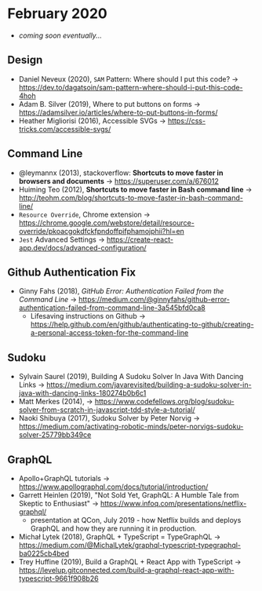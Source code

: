 # February 2020

+ *coming soon eventually...*

## Design

+ Daniel Neveux (2020), `SAM` Pattern: Where should I put this code? &#8594; https://dev.to/dagatsoin/sam-pattern-where-should-i-put-this-code-4hoh
+ Adam B. Silver (2019), Where to put buttons on forms &#8594; https://adamsilver.io/articles/where-to-put-buttons-in-forms/
+ Heather Migliorisi (2016), Accessible SVGs &#8594; https://css-tricks.com/accessible-svgs/
 
## Command Line

+ @leymannx (2013), stackoverflow: **Shortcuts to move faster in browsers and documents** &#8594; https://superuser.com/a/676012
+ Huiming Teo (2012), **Shortcuts to move faster in Bash command line** &#8594; http://teohm.com/blog/shortcuts-to-move-faster-in-bash-command-line/
+ `Resource Override`, Chrome extension &#8594; https://chrome.google.com/webstore/detail/resource-override/pkoacgokdfckfpndoffpifphamojphii?hl=en
+ `Jest` Advanced Settings &#8594; https://create-react-app.dev/docs/advanced-configuration/

## Github Authentication Fix

+ Ginny Fahs (2018), *GitHub Error: Authentication Failed from the Command Line* &#8594; https://medium.com/@ginnyfahs/github-error-authentication-failed-from-command-line-3a545bfd0ca8
  - Lifesaving instructions on Github &#8594; https://help.github.com/en/github/authenticating-to-github/creating-a-personal-access-token-for-the-command-line

## Sudoku

+ Sylvain Saurel (2019), Building A Sudoku Solver In Java With Dancing Links &#8594; https://medium.com/javarevisited/building-a-sudoku-solver-in-java-with-dancing-links-180274b0b6c1
+ Matt Merkes (2014), &#8594; https://www.codefellows.org/blog/sudoku-solver-from-scratch-in-javascript-tdd-style-a-tutorial/
+ Naoki Shibuya (2017), Sudoku Solver by Peter Norvig &#8594; https://medium.com/activating-robotic-minds/peter-norvigs-sudoku-solver-25779bb349ce

## GraphQL

+ Apollo+GraphQL tutorials &#8594; https://www.apollographql.com/docs/tutorial/introduction/
+ Garrett Heinlen (2019), "Not Sold Yet, GraphQL: A Humble Tale from Skeptic to Enthusiast" &#8594; https://www.infoq.com/presentations/netflix-graphql/
  - presentation at QCon, July 2019 - how Netflix builds and deploys GraphQL and how they are running it in production.
+ Michał Lytek (2018), GraphQL + TypeScript = TypeGraphQL &#8594; https://medium.com/@MichalLytek/graphql-typescript-typegraphql-ba0225cb4bed
+ Trey Huffine (2019), Build a GraphQL + React App with TypeScript &#8594; https://levelup.gitconnected.com/build-a-graphql-react-app-with-typescript-9661f908b26

